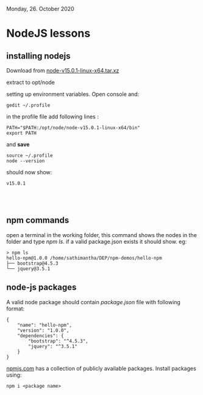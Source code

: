 Monday, 26. October 2020

# NodeJS lessons

## installing nodejs

Download from
[node-v15.0.1-linux-x64.tar.xz](https://nodejs.org/dist/v15.0.1/node-v15.0.1-linux-x64.tar.xz)

extract to opt/node

setting up environment variables. Open console and:

	gedit ~/.profile


in the profile file add following lines :

	PATH="$PATH:/opt/node/node-v15.0.1-linux-x64/bin"
	export PATH
	
and **save**

	source ~/.profile
	node --version 
should now show:

	v15.0.1
<br><br>

## npm commands

open a terminal in the working folder,
this command shows the nodes in the folder and type *npm ls*. if a valid package.json exists it should show.
eg:

	> npm ls
	hello-npm@1.0.0 /home/sathimantha/DEP/npm-demos/hello-npm
	├── bootstrap@4.5.3
	└── jquery@3.5.1


## node-js packages
A valid node package should contain *package.json* file with following format:

	{
	    "name": "hello-npm",
	    "version": "1.0.0",
	    "dependencies": {
	        "bootstrap": "^4.5.3",
	        "jquery": "^3.5.1"
	    }
	}
	
[npmjs.com](https://www.npmjs.com/) has a collection of publicly available packages. Install packages using:

	npm i <package name>
<br>

